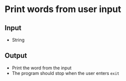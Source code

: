 # Print words from user input

## Input

- String

## Output

- Print the word from the input
- The program should stop when the user enters `exit`